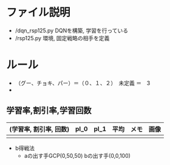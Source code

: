 # ファイル説明
- /dqn_rsp125.py
    DQNを構築, 学習を行っている
- /rsp125.py
    環境, 固定戦略の相手を定義

# ルール
- （グー、チョキ、パー）＝（０、１、２）　未定義 ＝　3
- 

## 学習率,割引率,学習回数
| (学習率, 割引率, 回数) | pl_0 | pl_1 | 平均 | メモ | 画像 |
|-|-|-|-|-|-|
|||||||

- b得戦法
    - aの出す手GCP(0,50,50)  bの出す手(0,0,100)
<!-- ![img](/img/two_player_5e-5_200_1.png)
<img src="./img/two_player_5e-5_200_1.png"> -->
